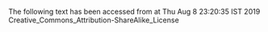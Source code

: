 The following text has been accessed from at Thu Aug 8 23:20:35 IST 2019
Creative_Commons_Attribution-ShareAlike_License
